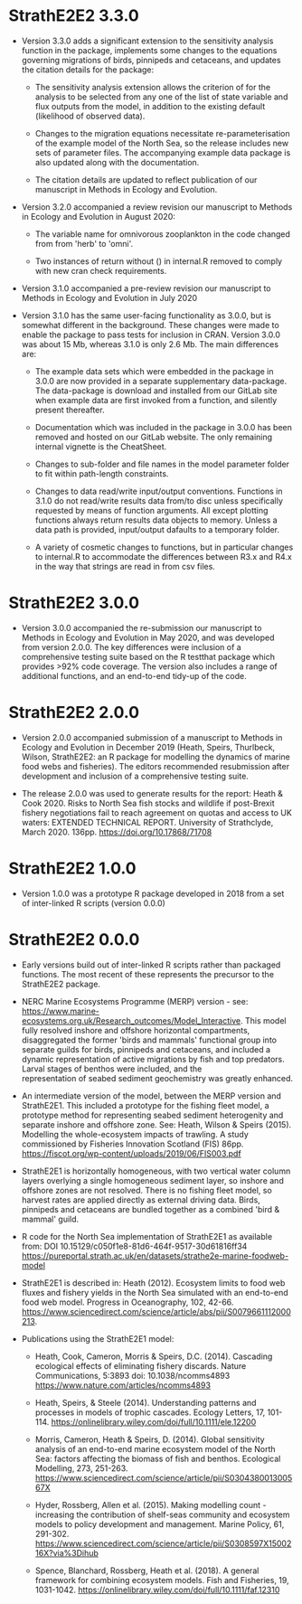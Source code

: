 # StrathE2E2 3.3.0 

* Version 3.3.0 adds a significant extension to the sensitivity 
  analysis function in the package, implements some changes
  to the equations governing migrations of birds, pinnipeds and
  cetaceans, and updates the citation details for the package:

  * The sensitivity analysis extension allows the criterion of 
    for the analysis to be selected from any one of the list of 
    state variable and flux outputs from the model, in addition 
    to the existing default (likelihood of observed data).

  * Changes to the migration equations necessitate 
    re-parameterisation of the example model of the North Sea, 
    so the release includes new sets of parameter files. The 
    accompanying example data package is also updated along
    with the documentation.

  * The citation details are updated to reflect publication of
    our manuscript in Methods in Ecology and Evolution.

* Version 3.2.0 accompanied a review revision our manuscript to 
  Methods in Ecology and Evolution in August 2020:
  
  * The variable name for omnivorous zooplankton in the code
    changed from from 'herb' to 'omni'.

  * Two instances of return without () in internal.R removed to
    comply with new cran check requirements.

* Version 3.1.0 accompanied a pre-review revision our manuscript to 
  Methods in Ecology and Evolution in July 2020

* Version 3.1.0 has the same user-facing functionality as 3.0.0, but
  is somewhat different in the background. These changes were made
  to enable the package to pass tests for inclusion in CRAN. Version
  3.0.0 was about 15 Mb, whereas 3.1.0 is only 2.6 Mb. The main 
  differences are:

  * The example data sets which were embedded in the package in 3.0.0
    are now provided in a separate supplementary data-package. The data-package
    is download and installed from our GitLab site when example data are
    first invoked from a function, and silently present thereafter.

  * Documentation which was included in the package in 3.0.0 has been
    removed and hosted on our GitLab website. The only remaining internal
    vignette is the CheatSheet.

  * Changes to sub-folder and file names in the model parameter folder to fit
    within path-length constraints.

  * Changes to data read/write input/output conventions. Functions in
    3.1.0 do not read/write results data from/to disc unless specifically 
    requested by means of function arguments. All except plotting 
    functions always return results data objects to memory. Unless a 
    data path is provided, input/output dafaults to a temporary folder.

  * A variety of cosmetic changes to functions, but in particular changes
    to internal.R to accommodate the differences between R3.x and R4.x in
    the way that strings are read in from csv files.

# StrathE2E2 3.0.0

* Version 3.0.0 accompanied the re-submission our manuscript to Methods in
  Ecology and Evolution in May 2020, and was developed from version 2.0.0.
  The key differences were inclusion of a comprehensive testing suite based
  on the R testthat package which provides >92% code coverage. The version
  also includes a range of additional functions, and an end-to-end tidy-up
  of the code.

# StrathE2E2 2.0.0

* Version 2.0.0 accompanied submission of a manuscript to Methods in Ecology
  and Evolution in December 2019 (Heath, Speirs, Thurlbeck, Wilson, 
  StrathE2E2: an R package for modelling the dynamics of marine food webs
  and fisheries). The editors recommended resubmission after development
  and inclusion of a comprehensive testing suite.

* The release 2.0.0 was used to generate results for the report:
  Heath & Cook 2020. Risks to North Sea fish stocks and wildlife if 
  post-Brexit fishery negotiations fail to reach agreement on quotas 
  and access to UK waters: EXTENDED TECHNICAL REPORT. University of 
  Strathclyde, March 2020. 136pp. https://doi.org/10.17868/71708

# StrathE2E2 1.0.0

* Version 1.0.0 was a prototype R package developed in 2018 from a set of
  inter-linked R scripts  (version 0.0.0)

# StrathE2E2 0.0.0

* Early versions build out of inter-linked R scripts rather than packaged
  functions. The most recent of these represents the precursor to the 
  StrathE2E2 package.

* NERC Marine Ecosystems Programme (MERP) version - see:
  https://www.marine-ecosystems.org.uk/Research_outcomes/Model_Interactive.
  This model fully resolved inshore and offshore horizontal 
  compartments, disaggregated the former 'birds and mammals' functional
  group into separate guilds for birds, pinnipeds and cetaceans, and
  included a dynamic representation of active migrations by fish and
  top predators. Larval stages of benthos were included, and the  
  representation of seabed sediment geochemistry was greatly
  enhanced.

* An intermediate version of the model, between the MERP version and 
  StrathE2E1. This included a prototype for the fishing fleet model, 
  a prototype method for representing seabed sediment heterogenity
  and separate inshore and offshore zone.  See:
  Heath, Wilson & Speirs (2015). Modelling the whole-ecosystem impacts
  of trawling. A study commissioned by Fisheries Innovation Scotland (FIS) 
  86pp. https://fiscot.org/wp-content/uploads/2019/06/FIS003.pdf

* StrathE2E1 is horizontally homogeneous, with two vertical water column layers
  overlying a single homogeneous sediment layer, so inshore and offshore zones
  are not resolved. There is no fishing fleet model, so harvest rates are applied
  directly as external driving data. Birds, pinnipeds and cetaceans are bundled
  together as a combined 'bird & mammal' guild.

* R code for the North Sea implementation of StrathE2E1 as available from: 
  DOI 10.15129/c050f1e8-81d6-464f-9517-30d61816ff34
  https://pureportal.strath.ac.uk/en/datasets/strathe2e-marine-foodweb-model

* StrathE2E1 is described in: Heath (2012). Ecosystem limits to food web fluxes
  and fishery yields in the North Sea simulated with an end-to-end food web model.
  Progress in Oceanography, 102, 42-66.
  https://www.sciencedirect.com/science/article/abs/pii/S0079661112000213. 

* Publications using the StrathE2E1 model:
 
  * Heath, Cook, Cameron,  Morris & Speirs, D.C. (2014). Cascading ecological 
    effects of eliminating fishery discards. Nature Communications, 5:3893 
    doi: 10.1038/ncomms4893 https://www.nature.com/articles/ncomms4893

  * Heath, Speirs, & Steele (2014). Understanding patterns and processes in
    models of trophic cascades. Ecology Letters, 17, 101-114.
    https://onlinelibrary.wiley.com/doi/full/10.1111/ele.12200

  * Morris, Cameron, Heath & Speirs, D. (2014). Global sensitivity analysis
    of an end-to-end marine ecosystem model of the North Sea: factors affecting
    the biomass of fish and benthos. Ecological Modelling, 273, 251-263.
    https://www.sciencedirect.com/science/article/pii/S030438001300567X
  
  * Hyder, Rossberg, Allen et al. (2015). Making modelling count - increasing
    the contribution of shelf-seas community and ecosystem models to policy 
    development and management. Marine Policy, 61, 291-302. 
    https://www.sciencedirect.com/science/article/pii/S0308597X1500216X?via%3Dihub

  * Spence, Blanchard, Rossberg, Heath et al. (2018). A general framework for 
    combining ecosystem models. Fish and Fisheries, 19, 1031-1042.
    https://onlinelibrary.wiley.com/doi/full/10.1111/faf.12310

